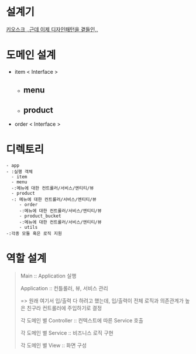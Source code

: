 # 설계기

[키오스크 ,,근데 이제 디자인패턴을 곁들인,,](https://vanillacake369.notion.site/d73e0712619d44fa902560e1a83753b3?pvs=4)

# 도메인 설계

- item < Interface >
    - menu
      - 
    - product
      - 
- order < Interface >

# 디렉토리

```editorconfig
- app
- :실행 객체
  - item
  - menu
  -:메뉴에 대한 컨트롤러/서비스/엔티티/뷰
  - product
  -: 메뉴에 대한 컨트롤러/서비스/엔티티/뷰
     - order
     -:메뉴에 대한 컨트롤러/서비스/엔티티/뷰
     - product_bucket
     -:메뉴에 대한 컨트롤러/서비스/엔티티/뷰
     - utils
-:각종 모듈 혹은 로직 지원
```

# 역할 설계

>
> Main :: Application 실행
>
> Application :: 컨틀롤러, 뷰, 서비스 관리
>
>   => 원래 여기서 입/출력 다 하려고 했는데, 입/출력이 전체 로직과 의존관계가 높은 친구라 컨트롤러에 주입하기로 결정
>
> 각 도메인 별 Controller :: 컨텍스트에 따른 Service 호출
>
> 각 도메인 별 Service :: 비즈니스 로직 구현
>
> 각 도메인 별 View :: 화면 구성